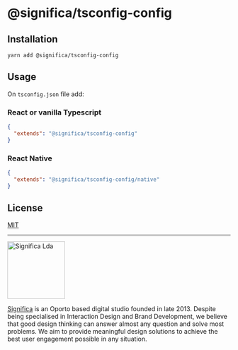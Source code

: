 # @significa/tsconfig-config

## Installation

`yarn add @significa/tsconfig-config`

## Usage

On `tsconfig.json` file add:

### React or vanilla Typescript

```json
{
  "extends": "@significa/tsconfig-config"
}
```

### React Native

```json
{
  "extends": "@significa/tsconfig-config/native"
}
```

## License

[MIT](https://github.com/Significa/react-snuggle/blob/master/LICENSE)

---

<img width="130" alt="Significa Lda" src="https://user-images.githubusercontent.com/4838076/38634265-6545f090-3d98-11e8-8869-c5e477648fdf.png">

[Significa](https://significa.pt/) is an Oporto based digital studio founded in late 2013. Despite being specialised in Interaction Design and Brand Development, we believe that good design thinking can answer almost any question and solve most problems. We aim to provide meaningful design solutions to achieve the best user engagement possible in any situation.
